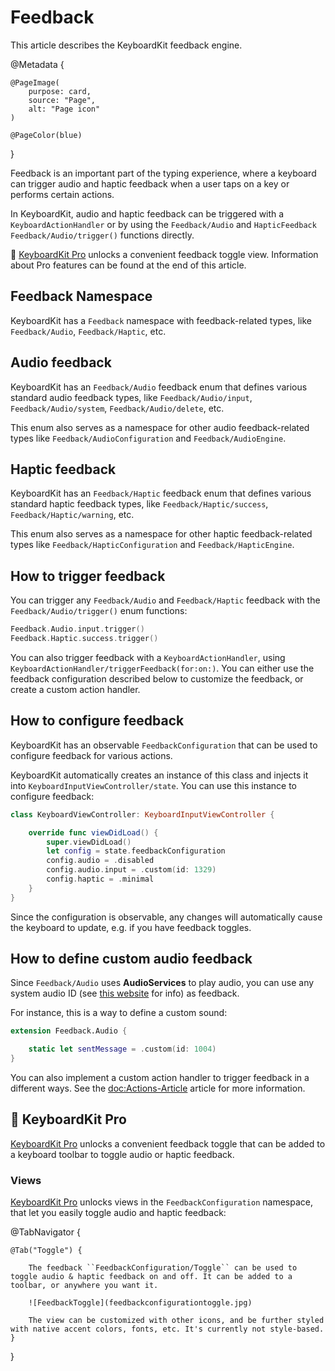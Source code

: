 # Feedback

This article describes the KeyboardKit feedback engine.

@Metadata {
    
    @PageImage(
        purpose: card,
        source: "Page",
        alt: "Page icon"
    )
    
    @PageColor(blue)
}

Feedback is an important part of the typing experience, where a keyboard can trigger audio and haptic feedback when a user taps on a key or performs certain actions.

In KeyboardKit, audio and haptic feedback can be triggered with a ``KeyboardActionHandler`` or by using the ``Feedback/Audio`` and ``HapticFeedback`` ``Feedback/Audio/trigger()`` functions directly.

👑 [KeyboardKit Pro][Pro] unlocks a convenient feedback toggle view. Information about Pro features can be found at the end of this article.



## Feedback Namespace

KeyboardKit has a ``Feedback`` namespace with feedback-related types, like ``Feedback/Audio``, ``Feedback/Haptic``, etc.



## Audio feedback

KeyboardKit has an ``Feedback/Audio`` feedback enum that defines various standard audio feedback types, like ``Feedback/Audio/input``, ``Feedback/Audio/system``, ``Feedback/Audio/delete``, etc.

This enum also serves as a namespace for other audio feedback-related types like ``Feedback/AudioConfiguration`` and ``Feedback/AudioEngine``.



## Haptic feedback

KeyboardKit has an ``Feedback/Haptic`` feedback enum that defines various standard haptic feedback types, like ``Feedback/Haptic/success``, ``Feedback/Haptic/warning``, etc.

This enum also serves as a namespace for other haptic feedback-related types like ``Feedback/HapticConfiguration`` and ``Feedback/HapticEngine``.



## How to trigger feedback

You can trigger any ``Feedback/Audio`` and ``Feedback/Haptic`` feedback with the ``Feedback/Audio/trigger()`` enum functions:

```swift
Feedback.Audio.input.trigger()
Feedback.Haptic.success.trigger()
```

You can also trigger feedback with a ``KeyboardActionHandler``, using ``KeyboardActionHandler/triggerFeedback(for:on:)``. You can either use the feedback configuration described below to customize the feedback, or create a custom action handler. 



## How to configure feedback

KeyboardKit has an observable ``FeedbackConfiguration`` that can be used to configure feedback for various actions. 

KeyboardKit automatically creates an instance of this class and injects it into ``KeyboardInputViewController/state``. You can use this instance to configure feedback:

```swift
class KeyboardViewController: KeyboardInputViewController {

    override func viewDidLoad() {
        super.viewDidLoad()
        let config = state.feedbackConfiguration 
        config.audio = .disabled
        config.audio.input = .custom(id: 1329)
        config.haptic = .minimal
    }
}
```

Since the configuration is observable, any changes will automatically cause the keyboard to update, e.g. if you have feedback toggles.



## How to define custom audio feedback

Since ``Feedback/Audio`` uses **AudioServices** to play audio, you can use any system audio ID (see [this website](https://iphonedev.wiki/index.php/AudioServices) for info) as feedback. 

For instance, this is a way to define a custom sound:

```swift
extension Feedback.Audio {

    static let sentMessage = .custom(id: 1004)
}
```

You can also implement a custom action handler to trigger feedback in a different ways. See the <doc:Actions-Article> article for more information.



## 👑 KeyboardKit Pro

[KeyboardKit Pro][Pro] unlocks a convenient feedback toggle that can be added to a keyboard toolbar to toggle audio or haptic feedback.

[Pro]: https://github.com/KeyboardKit/KeyboardKitPro

### Views

[KeyboardKit Pro][Pro] unlocks views in the ``FeedbackConfiguration`` namespace, that let you easily toggle audio and haptic feedback:

@TabNavigator {
    
    @Tab("Toggle") {
        
        The feedback ``FeedbackConfiguration/Toggle`` can be used to toggle audio & haptic feedback on and off. It can be added to a toolbar, or anywhere you want it.
        
        ![FeedbackToggle](feedbackconfigurationtoggle.jpg)
        
        The view can be customized with other icons, and be further styled with native accent colors, fonts, etc. It's currently not style-based.
    }
}


